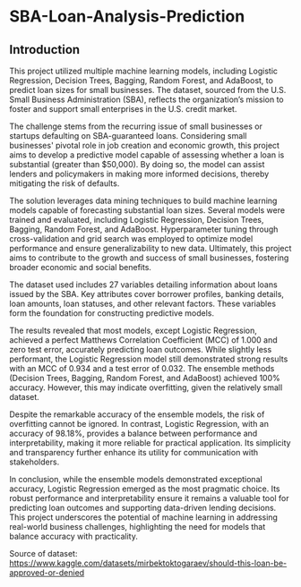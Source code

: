 # SBA-Loan-Analysis-Prediction
## Introduction
This project utilized multiple machine learning models, including Logistic Regression, Decision Trees, Bagging, Random Forest, and AdaBoost, to predict loan sizes for small businesses. The dataset, sourced from the U.S. Small Business Administration (SBA), reflects the organization’s mission to foster and support small enterprises in the U.S. credit market.

The challenge stems from the recurring issue of small businesses or startups defaulting on SBA-guaranteed loans. Considering small businesses' pivotal role in job creation and economic growth, this project aims to develop a predictive model capable of assessing whether a loan is substantial (greater than $50,000). By doing so, the model can assist lenders and policymakers in making more informed decisions, thereby mitigating the risk of defaults.

The solution leverages data mining techniques to build machine learning models capable of forecasting substantial loan sizes. Several models were trained and evaluated, including Logistic Regression, Decision Trees, Bagging, Random Forest, and AdaBoost. Hyperparameter tuning through cross-validation and grid search was employed to optimize model performance and ensure generalizability to new data. Ultimately, this project aims to contribute to the growth and success of small businesses, fostering broader economic and social benefits.

The dataset used includes 27 variables detailing information about loans issued by the SBA. Key attributes cover borrower profiles, banking details, loan amounts, loan statuses, and other relevant factors. These variables form the foundation for constructing predictive models.

The results revealed that most models, except Logistic Regression, achieved a perfect Matthews Correlation Coefficient (MCC) of 1.000 and zero test error, accurately predicting loan outcomes. While slightly less performant, the Logistic Regression model still demonstrated strong results with an MCC of 0.934 and a test error of 0.032. The ensemble methods (Decision Trees, Bagging, Random Forest, and AdaBoost) achieved 100% accuracy. However, this may indicate overfitting, given the relatively small dataset.

Despite the remarkable accuracy of the ensemble models, the risk of overfitting cannot be ignored. In contrast, Logistic Regression, with an accuracy of 98.18%, provides a balance between performance and interpretability, making it more reliable for practical application. Its simplicity and transparency further enhance its utility for communication with stakeholders.

In conclusion, while the ensemble models demonstrated exceptional accuracy, Logistic Regression emerged as the most pragmatic choice. Its robust performance and interpretability ensure it remains a valuable tool for predicting loan outcomes and supporting data-driven lending decisions. This project underscores the potential of machine learning in addressing real-world business challenges, highlighting the need for models that balance accuracy with practicality.

Source of dataset: https://www.kaggle.com/datasets/mirbektoktogaraev/should-this-loan-be-approved-or-denied
